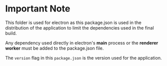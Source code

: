 # Important Note

This folder is used for electron as this package.json is used in the distribution of the application to limit the dependencies used in the final build.

Any dependency used directly in electron's **main** process or the **renderer worker** must be added to the package.json file.

The `version` flag in this `package.json` is the version used for the application.
